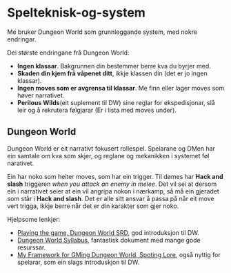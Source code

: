# Spelteknisk-og-system

Me bruker Dungeon World som grunnleggande system, med nokre endringar. 

Dei største endringane frå Dungeon World:
- __Ingen klassar__. Bakgrunnen din bestemmer berre kva du byrjer med.
- __Skaden din kjem frå våpenet ditt__, ikkje klassen din (det er jo ingen klassar).
- __Ingen moves som er avgrensa til klassar__. Me finn eller lager moves som høver narrativet.
- __Perilous Wilds__(eit suplement til DW) sine reglar for ekspedisjonar, slå leir og å rekrutera følgjarar (Er i lista med moves under).

## Dungeon World

Dungeon World er eit narrativt fokusert rollespel. Spelarane og DMen har ein samtale om kva som skjer, og reglane og mekanikken i systemet føl narativet.

Ein har noko som heiter moves, som har ein trigger. Til dømes har **Hack and slash** triggeren *when you attack an enemy in melee*. Det vil sei at dersom ein i narrativet seier at ein vil angripa nokon i nærkamp, så må ein gjeradet som står i **Hack and slash**. Det er alle sitt ansvar å passa på når eit move vert trigga, ikkje berre når det er din karakter som gjer noko.

Hjelpsome lenkjer:

- [Playing the game, Dungeon World SRD](https://www.dungeonworldsrd.com/playing-the-game/), god introduksjon til DW.
- [Dungeon World Syllabus](https://docs.google.com/document/d/1ORjM3sxhQrwNI_chlNzYFMD5OFHj7u-Rs_gY4kHkzO0/edit), fantastisk dokument med mange gode resurssar.
- [My Framework for GMing Dungeon World, Spoting Lore](https://spoutinglore.blogspot.com/2020/01/my-framework-for-gming-dungeon-world.html), også nyttig for spelarar, som ein slags introduskjon til DW.
